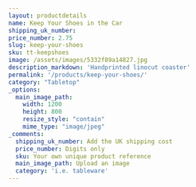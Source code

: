 ```yaml
---
layout: productdetails
name: Keep Your Shoes in the Car
shipping_uk_number: 
price_number: 2.75
slug: keep-your-shoes
sku: tt-keepshoes
image: /assets/images/5332f89a14827.jpg
description_markdown: 'Handprinted linocut coaster'
permalink: '/products/keep-your-shoes/'
category: "Tabletop"
_options:
  main_image_path:
    width: 1200
    height: 800
    resize_style: "contain"
    mime_type: "image/jpeg"
_comments:
  shipping_uk_number: Add the UK shipping cost
  price_number: Digits only
  sku: Your own unique product reference
  main_image_path: Upload an image
  category: 'i.e. tableware'
---
```


